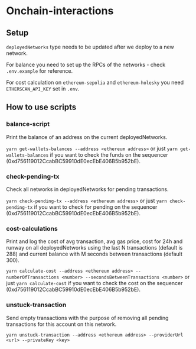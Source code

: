 # Onchain-interactions

## Setup

`deployedNetworks` type needs to be updated after we deploy to a new network.

For balance you need to set up the RPCs of the networks - check `.env.example` for reference.

For cost calculation on `ethereum-sepolia` and `ethereum-holesky` you need `ETHERSCAN_API_KEY` set in `.env`.

## How to use scripts

### balance-script

Print the balance of an address on the current deployedNetworks.

`yarn get-wallets-balances --address <ethereum address>`
or just `yarn get-wallets-balances` if you want to check the funds on the sequencer (0xd756119012CcabBC59910dE0ecEbE406B5b952bE).

### check-pending-tx

Check all networks in deployedNetworks for pending transactions.

`yarn check-pending-tx --address <ethereum address>`
or just `yarn check-pending-tx` if you want to check for pending on the sequencer (0xd756119012CcabBC59910dE0ecEbE406B5b952bE).

### cost-calculations

Print and log the cost of avg transaction, avg gas price, cost for 24h and runway on all deployedNetworks using the last N transactions (default is 288) and current balance with M seconds between transactions (default 300).

`yarn calculate-cost --address <ethereum address> --numberOfTransactions <number> --secondsBetweenTransactions <number>`
or just `yarn calculate-cost` if you want to check the cost on the sequencer (0xd756119012CcabBC59910dE0ecEbE406B5b952bE).

### unstuck-transaction

Send empty transactions with the purpose of removing all pending transactions for this account on this network.

`yarn unstuck-transaction --address <ethereum address> --providerUrl <url> --privateKey <key>`

